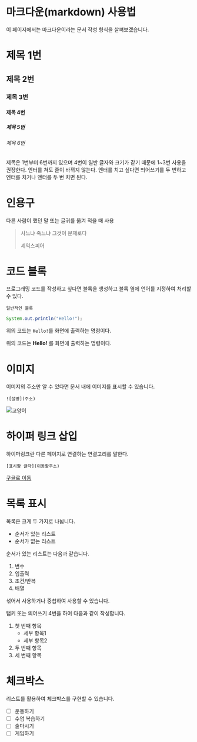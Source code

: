 # 마크다운(markdown) 사용법

이 페이지에서는 마크다운이라는 문서 작성 형식을 살펴보겠습니다.

# 제목 1번
## 제목 2번
### 제목 3번
#### 제목 4번 
##### 제목 5번
###### 제목 6번

제목은 1번부터 6번까지 있으며 4번이 일반 글자와 크기가 같기 때문에 1~3번 사용을 권장한다.
엔터를 쳐도 줄이 바뀌지 않는다. 엔터를 치고 싶다면 띄어쓰기를 두 번하고 엔터를 치거나 엔터를 두 번 치면 된다.

# 인용구
다른 사람이 했던 말 또는 글귀를 옮겨 적을 때 사용
> 사느냐 죽느냐 그것이 문제로다
> 
> 셰익스피어



# 코드 블록

프로그래밍 코드를 작성하고 싶다면 블록을 생성하고 블록 옆에 언어를 지정하여 처리할 수 있다.

```
일반적인 블록
```

```java
System.out.println("Hello!");
```

위의 코드는 `Hello!`를 화면에 출력하는 명령이다.

위의 코드는 **Hello!**  를 화면에 출력하는 명령이다.

# 이미지

이미지의 주소만 알 수 있다면 문서 내에 이미지를 표시할 수 있습니다.

```
![설명](주소)
```

![고양이](https://github.com/newstar95/khstudy/blob/main/images.jpg?raw=true)

# 하이퍼 링크 삽입

하이퍼링크란 다른 페이지로 연결하는 연결고리를 말한다.

```
[표시할 글자](이동할주소)
```

[구글로 이동](http://www.google.com)


# 목록 표시

목록은 크게 두 가지로 나뉩니다.

- 순서가 있는 리스트
- 순서가 없는 리스트

순서가 있는 리스트는 다음과 같습니다.

1. 변수
2. 입출력
3. 조건/반복
4. 배열

섞어서 사용하거나 중첩하여 사용할 수 있습니다.

탭키 또는 띄어쓰기 4번을 하여 다음과 같이 작성합니다.

1. 첫 번째 항목
    - 세부 항목1
    - 세부 항목2
3. 두 번째 항목
4. 세 번째 항목

# 체크박스

리스트를 활용하여 체크박스를 구현할 수 있습니다.

- [ ] 운동하기
- [ ] 수업 복습하기
- [ ] 술마시기
- [ ] 게임하기
